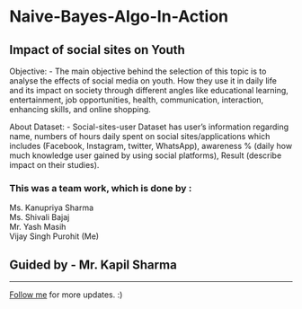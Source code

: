 # Naive-Bayes-Algo-In-Action
## Impact of social sites on Youth
Objective: - The main objective behind the selection of this topic is to analyse the effects of social media on youth. How they use it in daily life and its impact on society through different angles like educational learning, entertainment, job
opportunities, health, communication, interaction, enhancing skills, and online shopping.

About Dataset: - Social-sites-user Dataset has user’s information regarding name, numbers of hours daily spent on social sites/applications which includes (Facebook, Instagram, twitter, WhatsApp), awareness % (daily how much knowledge user gained by using social platforms), Result (describe impact on their studies).


### This was a team work, which is done by :

Ms. Kanupriya Sharma <br/>
Ms. Shivali Bajaj <br/>
Mr. Yash Masih <br/>
Vijay Singh Purohit (Me)

## Guided by - Mr. Kapil Sharma
---------------
[Follow me](https://github.com/vijaypurohit322/) for more updates.
 :)
